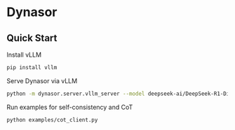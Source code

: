 # Dynasor


## Quick Start

Install vLLM
```bash
pip install vllm
```

Serve Dynasor via vLLM
```bash
python -m dynasor.server.vllm_server --model deepseek-ai/DeepSeek-R1-Distill-Qwen-1.5B 
```

Run examples for self-consistency and CoT
```bash
python examples/cot_client.py
```
